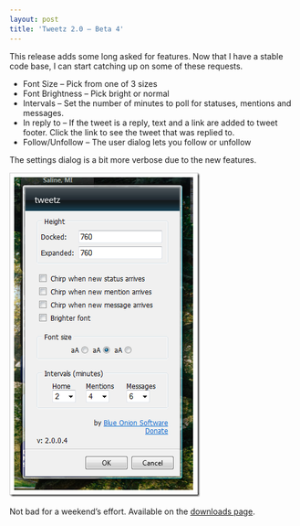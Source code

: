 ```yaml
---
layout: post
title: 'Tweetz 2.0 – Beta 4'
---
```

This release adds some long asked for features. Now that I have a stable code base, I can start catching up on some of these requests.

  * Font Size – Pick from one of 3 sizes 
  * Font Brightness – Pick bright or normal 
  * Intervals – Set the number of minutes to poll for statuses, mentions and messages. 
  * In reply to – If the tweet is a reply, text and a link are added to tweet footer. Click the link to see the tweet that was replied to. 
  * Follow/Unfollow – The user dialog lets you follow or unfollow 

The settings dialog is a bit more verbose due to the new features.

![image](/cdn/images/blog/Tweetz2.0Beta4_11F27/image.png)

Not bad for a weekend’s effort. Available on the [downloads page](/downloads).
